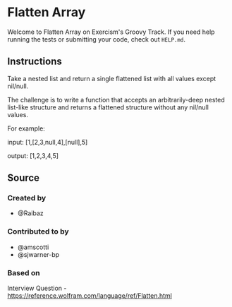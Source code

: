 # Flatten Array

Welcome to Flatten Array on Exercism's Groovy Track.
If you need help running the tests or submitting your code, check out `HELP.md`.

## Instructions

Take a nested list and return a single flattened list with all values except nil/null.

The challenge is to write a function that accepts an arbitrarily-deep nested list-like structure and returns a flattened structure without any nil/null values.

For example:

input: [1,[2,3,null,4],[null],5]

output: [1,2,3,4,5]

## Source

### Created by

- @Raibaz

### Contributed to by

- @amscotti
- @sjwarner-bp

### Based on

Interview Question - https://reference.wolfram.com/language/ref/Flatten.html